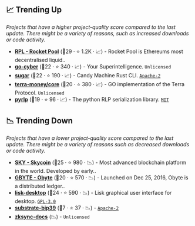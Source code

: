 ## 📈 Trending Up

_Projects that have a higher project-quality score compared to the last update. There might be a variety of reasons, such as increased downloads or code activity._

- <b><a href="https://github.com/rocket-pool">RPL - Rocket Pool</a></b> (🥈29 ·  ⭐ 1.2K · 📈) - Rocket Pool is Ethereums most decentralised liquid.. <code><img src="https://git.io/J9cO9" style="display:inline;" width="13" height="13"></code>
- <b><a href="https://github.com/cybercongress/go-cyber">go-cyber</a></b> (🥇22 ·  ⭐ 340 · 📈) - Your Superintelligence. <code>Unlicensed</code>
- <b><a href="https://github.com/metaplex-foundation/sugar">sugar</a></b> (🥇22 ·  ⭐ 190 · 📈) - Candy Machine Rust CLI. <code><a href="http://bit.ly/3nYMfla">Apache-2</a></code>
- <b><a href="https://github.com/terra-money/core">terra-money/core</a></b> (🥈20 ·  ⭐ 380 · 📈) - GO implementation of the Terra Protocol. <code>Unlicensed</code>
- <b><a href="https://github.com/ethereum/pyrlp">pyrlp</a></b> (🥈19 ·  ⭐ 96 · 📈) - The python RLP serialization library. <code><a href="http://bit.ly/34MBwT8">MIT</a></code>

## 📉 Trending Down

_Projects that have a lower project-quality score compared to the last update. There might be a variety of reasons such as decreased downloads or code activity._

- <b><a href="https://github.com/skycoin">SKY - Skycoin</a></b> (🥈25 ·  ⭐ 980 · 📉) - Most advanced blockchain platform in the world. Developed by early..
- <b><a href="https://github.com/byteball">GBYTE - Obyte</a></b> (🥉20 ·  ⭐ 570 · 📉) - Launched on Dec 25, 2016, Obyte is a distributed ledger.. <code><img src="https://git.io/J9cO9" style="display:inline;" width="13" height="13"></code> <code><img src="https://git.io/J9cOd" style="display:inline;" width="13" height="13"></code>
- <b><a href="https://github.com/LiskHQ/lisk-desktop">lisk-desktop</a></b> (🥇24 ·  ⭐ 590 · 📉) - Lisk graphical user interface for desktop. <code><a href="http://bit.ly/2M0xdwT">GPL-3.0</a></code>
- <b><a href="https://github.com/paritytech/substrate-bip39">substrate-bip39</a></b> (🥉7 ·  ⭐ 37 · 📉) -  <code><a href="http://bit.ly/3nYMfla">Apache-2</a></code>
- <b><a href="{}">zksync-docs</a></b> (📉) -  <code>Unlicensed</code>

